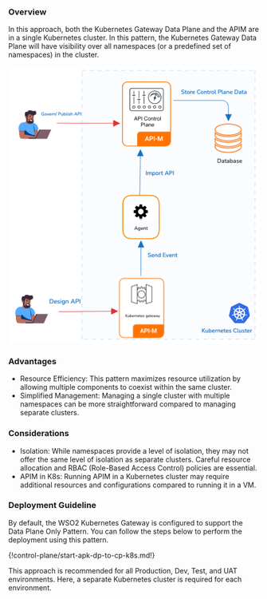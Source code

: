 ### Overview

In this approach, both the Kubernetes Gateway Data Plane and the APIM are in a single Kubernetes cluster. In this pattern, the Kubernetes Gateway Data Plane will have visibility over all namespaces (or a predefined set of namespaces) in the cluster.

[![apk_cp_to_dp](../../assets/img/deployment-patterns/dp-to-cp.png)](../../assets/img/deployment-patterns/dp-to-cp.png)

### Advantages

* Resource Efficiency: This pattern maximizes resource utilization by allowing multiple components to coexist within the same cluster.
* Simplified Management: Managing a single cluster with multiple namespaces can be more straightforward compared to managing separate clusters.

### Considerations

* Isolation: While namespaces provide a level of isolation, they may not offer the same level of isolation as separate clusters. Careful resource allocation and RBAC (Role-Based Access Control) policies are essential.
* APIM in K8s: Running APIM in a Kubernetes cluster may require additional resources and configurations compared to running it in a VM.

### Deployment Guideline

By default, the WSO2 Kubernetes Gateway is configured to support the Data Plane Only Pattern. You can follow the steps below to perform the deployment using this pattern.

{!control-plane/start-apk-dp-to-cp-k8s.md!}

This approach is recommended for all Production, Dev, Test, and UAT environments. Here, a separate Kubernetes cluster is required for each environment.